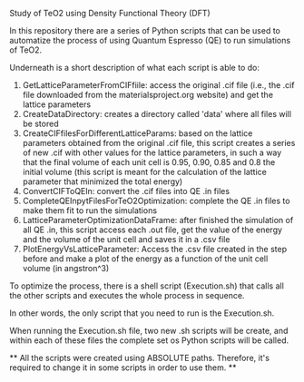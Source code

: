 Study of TeO2 using Density Functional Theory (DFT)

In this repository there are a series of Python scripts that can be used to automatize the process of using Quantum Espresso (QE) to run simulations of TeO2.

Underneath is a short description of what each script is able to do:

1. GetLatticeParameterFromCIFfiile: access the original .cif file (i.e., the .cif file downloaded from the materialsproject.org website) and get the lattice parameters
2. CreateDataDirectory: creates a directory called 'data' where all files will be stored
3. CreateCIFfilesForDifferentLatticeParams: based on the lattice parameters obtained from the original .cif file, this script creates a series of new .cif with other values for the lattice parameters, in such a way that the final volume of each unit cell is 0.95, 0.90, 0.85 and 0.8 the initial volume (this script is meant for the calculation of the lattice parameter that minimized the total energy)
4. ConvertCIFToQEIn: convert the .cif files into QE .in files
5. CompleteQEInpytFilesForTeO2Optimization: complete the QE .in files to make them fit to run the simulations
6. LatticeParameterOptimizationDataFrame: after finished the simulation of all QE .in, this script access each .out file, get the value of the energy and the volume of the unit cell and saves it in a .csv file
7. PlotEnergyVsLatticeParameter: Access the .csv file created in the step before and make a plot of the energy as a function of the unit cell volume (in angstron^3)

To optimize the process, there is a shell script (Execution.sh) that calls all the other scripts and executes the whole process in sequence.

In other words, the only script that you need to run is the Execution.sh.

When running the Execution.sh file, two new .sh scripts will be create, and within each of these files the complete set os Python scripts will be called.

** All the scripts were created using ABSOLUTE paths. Therefore, it's required to change it in some scripts in order to use them. **
